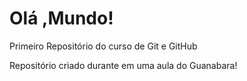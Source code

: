 # Olá ,Mundo!
 Primeiro Repositório do curso de Git e GitHub

Repositório criado durante em uma aula do Guanabara!
